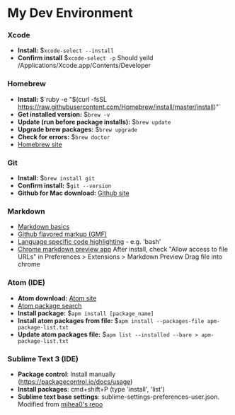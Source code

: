 # My Dev Environment

### Xcode
* __Install:__ $`xcode-select --install`
* __Confirm install__ $`xcode-select -p`
  Should yeild /Applications/Xcode.app/Contents/Developer

### Homebrew
* __Install:__ $`ruby -e "$(curl -fsSL https://raw.githubusercontent.com/Homebrew/install/master/install)"`
* __Get installed version:__ $`brew -v`
* __Update (run before package installs):__ $`brew update`
* __Upgrade brew packages:__ $`brew upgrade`
* __Check for errors:__ $`brew doctor`
* [Homebrew site](http://brew.sh/)

### Git
* __Install:__ $`brew install git`
* __Confirm install:__ $`git --version`
* __Github for Mac download:__ [Github site](https://mac.github.com/)

### Markdown
* [Markdown basics](https://help.github.com/articles/markdown-basics/)
* [Github flavored markup (GMF)](https://help.github.com/articles/github-flavored-markdown/)
* [Language specific code highlighting](http://pygments.org/docs/lexers/) - e.g. 'bash'
* [Chrome markdown preview app](https://chrome.google.com/webstore/detail/markdown-preview/jmchmkecamhbiokiopfpnfgbidieafmd/related)
  After install, check "Allow access to file URLs" in Preferences > Extensions > Markdown Preview
Drag file into chrome

### Atom (IDE)
* __Atom download:__ [Atom site](https://atom.io/)
* [Atom package search](https://atom.io/packages)
* __Install package:__ $`apm install [package_name]`
* __Install atom packages from file:__ $`apm install --packages-file apm-package-list.txt`
* __Update atom packages file:__ $`apm list --installed --bare > apm-package-list.txt`

### Sublime Text 3 (IDE)
* __Package control__: Install manually (https://packagecontrol.io/docs/usage)
* __Install packages__: cmd+shift+P (type 'install', 'list')
* __Sublime text base settings__: sublime-settings-preferences-user.json. Modified from [mjhea0's repo](https://github.com/mjhea0/sublime-setup-for-python/blob/master/dotfiles/Preferences.sublime-settings)

